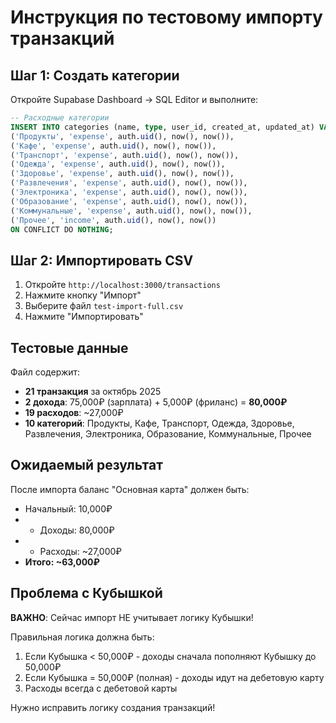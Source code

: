 # Инструкция по тестовому импорту транзакций

## Шаг 1: Создать категории

Откройте Supabase Dashboard → SQL Editor и выполните:

```sql
-- Расходные категории
INSERT INTO categories (name, type, user_id, created_at, updated_at) VALUES
('Продукты', 'expense', auth.uid(), now(), now()),
('Кафе', 'expense', auth.uid(), now(), now()),
('Транспорт', 'expense', auth.uid(), now(), now()),
('Одежда', 'expense', auth.uid(), now(), now()),
('Здоровье', 'expense', auth.uid(), now(), now()),
('Развлечения', 'expense', auth.uid(), now(), now()),
('Электроника', 'expense', auth.uid(), now(), now()),
('Образование', 'expense', auth.uid(), now(), now()),
('Коммунальные', 'expense', auth.uid(), now(), now()),
('Прочее', 'income', auth.uid(), now(), now())
ON CONFLICT DO NOTHING;
```

## Шаг 2: Импортировать CSV

1. Откройте `http://localhost:3000/transactions`
2. Нажмите кнопку "Импорт"
3. Выберите файл `test-import-full.csv`
4. Нажмите "Импортировать"

## Тестовые данные

Файл содержит:
- **21 транзакция** за октябрь 2025
- **2 дохода**: 75,000₽ (зарплата) + 5,000₽ (фриланс) = **80,000₽**
- **19 расходов**: ~27,000₽
- **10 категорий**: Продукты, Кафе, Транспорт, Одежда, Здоровье, Развлечения, Электроника, Образование, Коммунальные, Прочее

## Ожидаемый результат

После импорта баланс "Основная карта" должен быть:
- Начальный: 10,000₽
- + Доходы: 80,000₽
- - Расходы: ~27,000₽
- **Итого: ~63,000₽**

## Проблема с Кубышкой

**ВАЖНО**: Сейчас импорт НЕ учитывает логику Кубышки!

Правильная логика должна быть:
1. Если Кубышка < 50,000₽ - доходы сначала пополняют Кубышку до 50,000₽
2. Если Кубышка = 50,000₽ (полная) - доходы идут на дебетовую карту
3. Расходы всегда с дебетовой карты

Нужно исправить логику создания транзакций!
